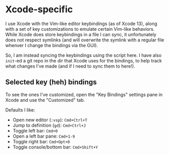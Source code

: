 # Xcode-specific

I use Xcode with the Vim-like editor keybindings (as of Xcode 13), along with a
set of key customizations to emulate certain Vim-like behaviors. While Xcode
does store keybindings in a file I can sync, it unfortunately does not respect
symlinks (and will overwrite the symlink with a regular file whenver I change
the bindings via the GUI).

So, I am instead syncing the keybindings using the script here. I have also
`init`-ed a git repo in the dir that Xcode uses for the bindings, to help track
what changes I've made (and if I need to sync them to here!).

## Selected key (heh) bindings

To see the ones I've customized, open the "Key Bindings" settings pane in Xcode
and use the "Customized" tab.

Defaults I like:

- Open new editor (`:vsp`): `Cmd+Ctrl+T`
- Jump to definition (`gd`): `Cmd+Ctrl+J`
- Toggle left bar: `Cmd+0`
- Open a left bar pane: `Cmd+1-9`
- Toggle right bar: `Cmd+Opt+0`
- Toggle console/bottom bar: `Cmd+Shift+Y`
